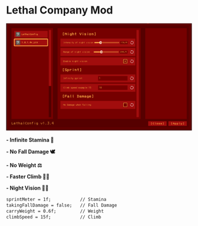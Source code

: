 # Lethal Company Mod

![Letha Company](https://github.com/NoNFake/ModLethalCompany/blob/master/Lethal%20Company.png)

**- Infinite Stamina    🔄**

**- No Fall Damage      🕊️**

**- No Weight           ⚖️**

**- Faster Climb        🧗‍♂️**

**- Night Vision        🌙👀**


```
sprintMeter = 1f;           // Stamina
takingFallDamage = false;   // Fall Damage
carryWeight = 0.6f;         // Weight
climbSpeed = 15f;           // Climb 
```
